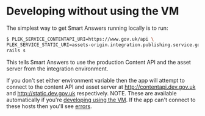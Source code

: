 # Developing without using the VM

The simplest way to get Smart Answers running locally is to run:

```bash
$ PLEK_SERVICE_CONTENTAPI_URI=https://www.gov.uk/api \
PLEK_SERVICE_STATIC_URI=assets-origin.integration.publishing.service.gov.uk \
rails s
```

This tells Smart Answers to use the production Content API and the asset server from the integration environment.

If you don't set either environment variable then the app will attempt to connect to the content API and asset server at http://contentapi.dev.gov.uk and http://static.dev.gov.uk respectively. NOTE. These are available automatically if you're [developing using the VM](developing-using-vm.md). If the app can't connect to these hosts then you'll see [errors](common-errors.md).
